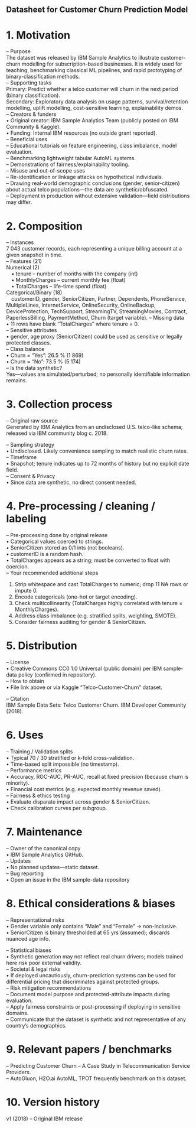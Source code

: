 ## Datasheet for Customer Churn Prediction Model


   # 1. Motivation  
– Purpose  
  The dataset was released by IBM Sample Analytics to illustrate customer-churn modelling for subscription-based businesses. It is widely used for teaching, benchmarking classical ML pipelines, and rapid prototyping of binary-classification methods.  
– Supporting tasks  
  Primary: Predict whether a telco customer will churn in the next period (binary classification).  
  Secondary: Exploratory data analysis on usage patterns, survival/retention modelling, uplift modelling, cost-sensitive learning, explainability demos.  
– Creators & funders  
  • Original creator: IBM Sample Analytics Team (publicly posted on IBM Community & Kaggle).  
  • Funding: Internal IBM resources (no outside grant reported).  
– Beneficial uses  
  – Educational tutorials on feature engineering, class imbalance, model evaluation.  
  – Benchmarking lightweight tabular AutoML systems.  
  – Demonstrations of fairness/explainability tooling.  
– Misuse and out-of-scope uses  
  – Re-identification or linkage attacks on hypothetical individuals.  
  – Drawing real-world demographic conclusions (gender, senior-citizen) about actual telco populations—the data are synthetic/obfuscated.  
  – Deployment in production without extensive validation—field distributions may differ.  
   # 2. Composition  
– Instances  
  7 043 customer records, each representing a unique billing account at a given snapshot in time.  
– Features (21)  
  Numerical (2)  
   • tenure – number of months with the company (int)  
   • MonthlyCharges – current monthly fee (float)  
   • TotalCharges – life-time spend (float)  
  Categorical/Binary (18)  
   customerID, gender, SeniorCitizen, Partner, Dependents, PhoneService, MultipleLines, InternetService, OnlineSecurity, OnlineBackup, DeviceProtection, TechSupport, StreamingTV, StreamingMovies, Contract, PaperlessBilling, PaymentMethod, Churn (target variable).
– Missing data  
  • 11 rows have blank “TotalCharges” where tenure = 0.  
– Sensitive attributes  
  • gender, age proxy (SeniorCitizen) could be used as sensitive or legally protected classes.  
– Class balance  
  • Churn = “Yes”: 26.5 % (1 869)  
  • Churn = “No”: 73.5 % (5 174)  
– Is the data synthetic?  
  Yes—values are simulated/perturbed; no personally identifiable information remains.  
   # 3. Collection process  
– Original raw source  
  Generated by IBM Analytics from an undisclosed U.S. telco-like schema; released via IBM community blog c. 2018.  

– Sampling strategy  
  • Undisclosed. Likely convenience sampling to match realistic churn rates.  
– Timeframe  
  • Snapshot; tenure indicates up to 72 months of history but no explicit date field.  
– Consent & Privacy  
  • Since data are synthetic, no direct consent needed.  
   # 4. Pre-processing / cleaning / labeling  
– Pre-processing done by original release  
  • Categorical values coerced to strings.  
  • SeniorCitizen stored as 0/1 ints (not booleans).  
  • customerID is a random hash.  
  • TotalCharges appears as a string; must be converted to float with coercion.  
– Your recommended additional steps  
  1. Strip whitespace and cast TotalCharges to numeric; drop 11 NA rows or impute 0.  
  2. Encode categoricals (one-hot or target encoding).  
  3. Check multicollinearity (TotalCharges highly correlated with tenure × MonthlyCharges).  
  4. Address class imbalance (e.g. stratified splits, weighting, SMOTE).  
  5. Consider fairness auditing for gender & SeniorCitizen.  
   # 5. Distribution  
– License  
  • Creative Commons CC0 1.0 Universal (public domain) per IBM sample-data policy (confirmed in repository).  
– How to obtain  
  • File link above or via Kaggle “Telco-Customer-Churn” dataset.  

– Citation  
  IBM Sample Data Sets: Telco Customer Churn. IBM Developer Community (2018).  
   # 6. Uses  
– Training / Validation splits  
  • Typical 70 / 30 stratified or k-fold cross-validation.  
  • Time-based split impossible (no timestamp).  
– Performance metrics  
  • Accuracy, ROC-AUC, PR-AUC, recall at fixed precision (because churn is minority).  
  • Financial cost metrics (e.g. expected monthly revenue saved).  
– Fairness & ethics testing  
  • Evaluate disparate impact across gender & SeniorCitizen.  
  • Check calibration curves per subgroup.  
   # 7. Maintenance  
– Owner of the canonical copy  
  • IBM Sample Analytics GitHub.  
– Updates  
  • No planned updates—static dataset.  
– Bug reporting  
  • Open an issue in the IBM sample-data repository 
   # 8. Ethical considerations & biases  
– Representational risks  
  • Gender variable only contains “Male” and “Female” → non-inclusive.  
  • SeniorCitizen is binary thresholded at 65 yrs (assumed); discards nuanced age info.  

– Statistical biases  
  • Synthetic generation may not reflect real churn drivers; models trained here risk poor external validity.  
– Societal & legal risks  
  • If deployed uncautiously, churn-prediction systems can be used for differential pricing that discriminates against protected groups.  
– Risk mitigation recommendations  
  – Document model purpose and protected-attribute impacts during evaluation.  
  – Apply fairness constraints or post-processing if deploying in sensitive domains.  
  – Communicate that the dataset is synthetic and not representative of any country’s demographics.  
   # 9. Relevant papers / benchmarks  
– Predicting Customer Churn – A Case Study in Telecommunication Service Providers.  
– AutoGluon, H2O.ai AutoML, TPOT frequently benchmark on this dataset.  
   # 10. Version history  
v1 (2018) – Original IBM release  
